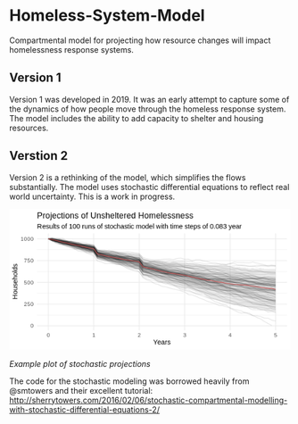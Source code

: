 # Homeless-System-Model
Compartmental model for projecting how resource changes will impact homelessness response systems.

## Version 1
Version 1 was developed in 2019. It was an early attempt to capture some of the dynamics of how people move through the homeless response system. The model includes the ability to add capacity to shelter and housing resources.

## Verstion 2

Version 2 is a rethinking of the model, which simplifies the flows substantially. The model uses stochastic differential equations to reflect real world uncertainty. This is a work in progress.

![Example](/images/stochastic_example.png)

*Example plot of stochastic projections*

The code for the stochastic modeling was borrowed heavily from @smtowers and their excellent tutorial: http://sherrytowers.com/2016/02/06/stochastic-compartmental-modelling-with-stochastic-differential-equations-2/ 
